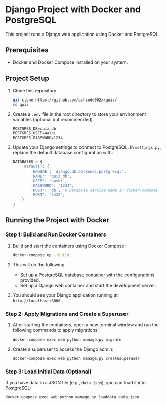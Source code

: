 # Django Project with Docker and PostgreSQL

This project runs a Django web application using Docker and PostgreSQL.

## Prerequisites

- Docker and Docker Compose installed on your system.

## Project Setup

1. Clone this repository:
    ```bash
    git clone https://github.com/ashcode002x/quiz/
    cd quiz
    ```

2. Create a `.env` file in the root directory to store your environment variables (optional but recommended).

    ```plaintext
    POSTGRES_DB=quiz_db
    POSTGRES_USER=aashi
    POSTGRES_PASSWORD=1234
    ```

3. Update your Django settings to connect to PostgreSQL. In `settings.py`, replace the default database configuration with:

    ```python
    DATABASES = {
        'default': {
            'ENGINE': 'django.db.backends.postgresql',
            'NAME': 'quiz_db',
            'USER': 'aashi',
            'PASSWORD': '1234',
            'HOST': 'db',  # Database service name in docker-compose
            'PORT': '5432',
        }
    }
    ```

## Running the Project with Docker

### Step 1: Build and Run Docker Containers

1. Build and start the containers using Docker Compose:
    ```bash
    docker-compose up --build
    ```

2. This will do the following:
   - Set up a PostgreSQL database container with the configurations provided.
   - Set up a Django web container and start the development server.

3. You should see your Django application running at `http://localhost:8000`.

### Step 2: Apply Migrations and Create a Superuser

1. After starting the containers, open a new terminal window and run the following commands to apply migrations:

    ```bash
    docker-compose exec web python manage.py migrate
    ```

2. Create a superuser to access the Django admin:

    ```bash
    docker-compose exec web python manage.py createsuperuser
    ```

### Step 3: Load Initial Data (Optional)

If you have data in a JSON file (e.g., `data.json`), you can load it into PostgreSQL:

```bash
docker-compose exec web python manage.py loaddata data.json
